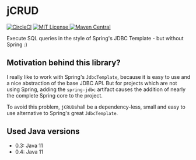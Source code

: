 # jCRUD 
[![CircleCI](https://circleci.com/gh/erdlet/jcrud.svg?style=svg&circle-token=c30ecba548cdeebf02eb7541feeca5a9ca984be2)](https://circleci.com/gh/erdlet/jcrud) [![MIT License](http://img.shields.io/badge/license-MIT-green.svg) ](https://github.com/erdlet/jcrud/blob/master/LICENSE)[![Maven Central](https://img.shields.io/maven-central/v/de.erdlet.jcrud/jcrud.svg?label=Maven%20Central)](https://search.maven.org/search?q=g:%22de.erdlet.jcrud%22%20AND%20a:%22jcrud%22) 

Execute SQL queries in the style of Spring's JDBC Template - but without Spring :)

## Motivation behind this library?
I really like to work with Spring's `JdbcTemplate`, because it is easy to use and a nice
abstraction of the base JDBC API. But for projects which are not using Spring, adding the
`spring-jdbc` artifact causes the addition of nearly the complete Spring core to the project.

To avoid this problem, `jCRUD`shall be a dependency-less, small and easy to use alternative to Spring's great `JdbcTemplate`.

## Used Java versions
- 0.3: Java 11
- 0.4: Java 11

